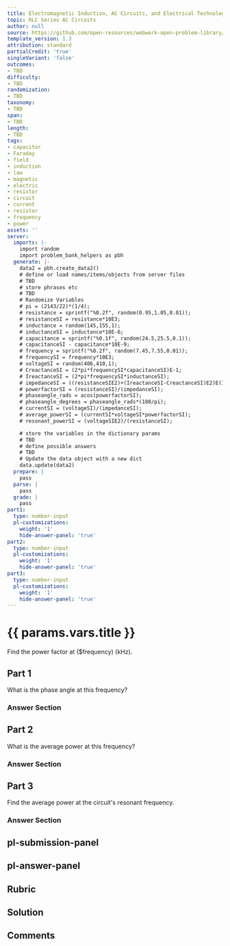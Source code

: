 ```yaml
---
title: Electromagnetic Induction, AC Circuits, and Electrical Technologies
topic: RLC Series AC Circuits
author: null
source: https://github.com/open-resources/webwork-open-problem-library/tree/master/Contrib/BrockPhysics/College_Physics_Urone/23.Electromagnetic_Induction_AC_Circuits_and_Electrical_Technologies/23-12.RLC_Series_AC_Circuits/NU_U17_23_12_013.pg
template_version: 1.3
attribution: standard
partialCredit: 'true'
singleVariant: 'false'
outcomes:
- TBD
difficulty:
- TBD
randomization:
- TBD
taxonomy:
- TBD
span:
- TBD
length:
- TBD
tags:
- capacitor
- Faraday
- field
- induction
- law
- magnetic
- electric
- resistor
- circuit
- current
- resistor
- frequency
- power
assets: ''
server:
  imports: |-
    import random
    import problem_bank_helpers as pbh
  generate: |-
    data2 = pbh.create_data2()
    # define or load names/items/objects from server files
    # TBD
    # store phrases etc
    # TBD
    # Randomize Variables
    # pi = (2143/22)*(1/4);
    # resistance = sprintf("%0.2f", random(0.95,1.05,0.01));
    # resistanceSI = resistance*10E3;
    # inductance = random(145,155,1);
    # inductanceSI = inductance*10E-6;
    # capacitance = sprintf("%0.1f", random(24.5,25.5,0.1));
    # capacitanceSI - capacitance*10E-9;
    # frequency = sprintf("%0.2f", random(7.45,7.55,0.01));
    # frequencySI = frequency*10E3;
    # voltageSI = random(406,410,1);
    # CreactanceSI = (2*pi*frequencySI*capacitanceSI)E-1;
    # IreactanceSI = (2*pi*frequencySI*inductanceSI);
    # impedanceSI = ((resistanceSIE2)+(IreactanceSI-CreactanceSI)E2)E(1/2);
    # powerfactorSI = (resistanceSI)/(impedanceSI);
    # phaseangle_rads = acos(powerfactorSI);
    # phaseangle_degrees = phaseangle_rads*(180/pi);
    # currentSI = (voltageSI)/(impedanceSI);
    # average_powerSI = (currentSI*voltageSI*powerfactorSI);
    # resonant_powerSI = (voltageSIE2)/(resistanceSI);

    # store the variables in the dictionary params
    # TBD
    # define possible answers
    # TBD
    # Update the data object with a new dict
    data.update(data2)
  prepare: |
    pass
  parse: |
    pass
  grade: |
    pass
part1:
  type: number-input
  pl-customizations:
    weight: '1'
    hide-answer-panel: 'true'
part2:
  type: number-input
  pl-customizations:
    weight: '1'
    hide-answer-panel: 'true'
part3:
  type: number-input
  pl-customizations:
    weight: '1'
    hide-answer-panel: 'true'
---
```


# {{ params.vars.title }} 


Find the power factor at ($frequency) (kHz).

## Part 1 
What is the phase angle at this frequency? 


 ### Answer Section

## Part 2 
What is the average power at this frequency? 


 ### Answer Section

## Part 3 
Find the average power at the circuit's resonant frequency. 


 ### Answer Section


## pl-submission-panel 


## pl-answer-panel 


## Rubric 


## Solution 


## Comments 


